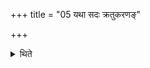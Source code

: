 +++
title = "05 यथा सदः क्रतुकरणङ्"

+++

<details><summary>थिते</summary>

यथा सदः क्रतुकरणं क्रतुपशवः षोडशिनः सोमक्रयणी पात्रमिति ५
</details>

